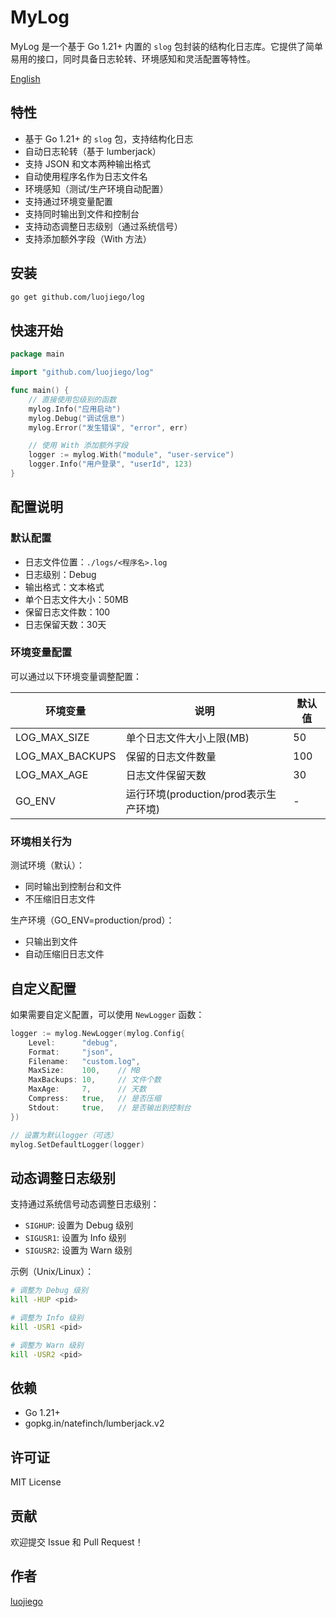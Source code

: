 # MyLog

MyLog 是一个基于 Go 1.21+ 内置的 `slog` 包封装的结构化日志库。它提供了简单易用的接口，同时具备日志轮转、环境感知和灵活配置等特性。

[English](README.md)

## 特性

- 基于 Go 1.21+ 的 `slog` 包，支持结构化日志
- 自动日志轮转（基于 lumberjack）
- 支持 JSON 和文本两种输出格式
- 自动使用程序名作为日志文件名
- 环境感知（测试/生产环境自动配置）
- 支持通过环境变量配置
- 支持同时输出到文件和控制台
- 支持动态调整日志级别（通过系统信号）
- 支持添加额外字段（With 方法）

## 安装

```bash
go get github.com/luojiego/log
```

## 快速开始

```go
package main

import "github.com/luojiego/log"

func main() {
    // 直接使用包级别的函数
    mylog.Info("应用启动")
    mylog.Debug("调试信息")
    mylog.Error("发生错误", "error", err)

    // 使用 With 添加额外字段
    logger := mylog.With("module", "user-service")
    logger.Info("用户登录", "userId", 123)
}
```

## 配置说明

### 默认配置

- 日志文件位置：`./logs/<程序名>.log`
- 日志级别：Debug
- 输出格式：文本格式
- 单个日志文件大小：50MB
- 保留日志文件数：100
- 日志保留天数：30天

### 环境变量配置

可以通过以下环境变量调整配置：

| 环境变量 | 说明 | 默认值 |
|----------|------|--------|
| LOG_MAX_SIZE | 单个日志文件大小上限(MB) | 50 |
| LOG_MAX_BACKUPS | 保留的日志文件数量 | 100 |
| LOG_MAX_AGE | 日志文件保留天数 | 30 |
| GO_ENV | 运行环境(production/prod表示生产环境) | - |

### 环境相关行为

测试环境（默认）：
- 同时输出到控制台和文件
- 不压缩旧日志文件

生产环境（GO_ENV=production/prod）：
- 只输出到文件
- 自动压缩旧日志文件

## 自定义配置

如果需要自定义配置，可以使用 `NewLogger` 函数：

```go
logger := mylog.NewLogger(mylog.Config{
    Level:      "debug",
    Format:     "json",
    Filename:   "custom.log",
    MaxSize:    100,    // MB
    MaxBackups: 10,     // 文件个数
    MaxAge:     7,      // 天数
    Compress:   true,   // 是否压缩
    Stdout:     true,   // 是否输出到控制台
})

// 设置为默认logger（可选）
mylog.SetDefaultLogger(logger)
```

## 动态调整日志级别

支持通过系统信号动态调整日志级别：

- `SIGHUP`: 设置为 Debug 级别
- `SIGUSR1`: 设置为 Info 级别
- `SIGUSR2`: 设置为 Warn 级别

示例（Unix/Linux）：
```bash
# 调整为 Debug 级别
kill -HUP <pid>

# 调整为 Info 级别
kill -USR1 <pid>

# 调整为 Warn 级别
kill -USR2 <pid>
```

## 依赖

- Go 1.21+
- gopkg.in/natefinch/lumberjack.v2

## 许可证

MIT License

## 贡献

欢迎提交 Issue 和 Pull Request！

## 作者

[luojiego](https://github.com/luojiego) 